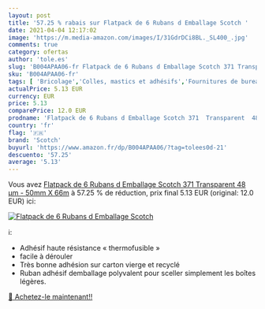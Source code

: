 ```yaml
---
layout: post
title: '57.25 % rabais sur Flatpack de 6 Rubans d Emballage Scotch '
date: 2021-04-04 12:17:02
image: 'https://m.media-amazon.com/images/I/31GdrDCi8BL._SL400_.jpg'
comments: true
category: ofertas
author: 'tole.es'
slug: 'B004APAA06-fr Flatpack de 6 Rubans d Emballage Scotch 371 Transparent 48...'
sku: 'B004APAA06-fr'
tags: [ 'Bricolage','Colles, mastics et adhésifs','Fournitures de bureau','Petites fournitures','Quincaillerie','Ruban adhésif isolant','Rubans adhésifs','Rubans adhésifs et éléments de fixation','Rubans adhésifs transparents','scotch', ]
actualPrice: 5.13 EUR
currency: EUR
price: 5.13
comparePrice: 12.0 EUR
prodname: 'Flatpack de 6 Rubans d Emballage Scotch 371  Transparent  48 µm - 50mm X 66m'
country: 'fr'
flag: '🇫🇷'
brand: 'Scotch'
buyurl: 'https://www.amazon.fr/dp/B004APAA06/?tag=tolees0d-21'
descuento: '57.25'
average: '5.13'
---
```


Vous avez [Flatpack de 6 Rubans d Emballage Scotch 371  Transparent  48 µm - 50mm X 66m](https://www.amazon.fr/dp/B004APAA06/?tag=tolees0d-21)  à  57.25 % de réduction, prix final  5.13 EUR (original: 12.0 EUR) ici:

[![Flatpack de 6 Rubans d Emballage Scotch ](https://m.media-amazon.com/images/I/31GdrDCi8BL._SL400_.jpg)](https://www.amazon.fr/dp/B004APAA06/?tag=tolees0d-21)

ℹ️:

- Adhésif haute résistance « thermofusible »
- facile à dérouler
- Très bonne adhésion sur carton vierge et recyclé
- Ruban adhésif demballage polyvalent pour sceller simplement les boîtes légères.

[🛒 Achetez-le maintenant!!](https://www.amazon.fr/dp/B004APAA06/?tag=tolees0d-21)
